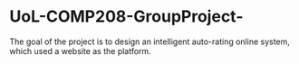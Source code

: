# UoL-COMP208-GroupProject-
The goal of the project is to design an intelligent auto-rating online system, which used a website as the platform.
